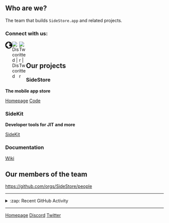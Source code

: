 <!-- 
Docs: How to use GitHub README and actions to auto-generate embedded content.
https://github.com/anuraghazra/github-readme-stats
https://www.youtube.com/watch?v=n6d4KHSKqGk
https://github.com/rahuldkjain/github-profile-readme-generator
 -->

## Who are we?

The team that builds `SideStore.app` and related projects.

### Connect with us:

<!--
[![Website](https://img.shields.io/website?label=sidestore.io&style=for-the-badge&url=https://sidestore.io)](https://sidestore.io)
[![Twitter Follow](https://img.shields.io/twitter/follow/sidestore_io?color=1DA1F2&logo=twitter&style=for-the-badge)](https://twitter.com/intent/follow?original_referer=https%3A%2F%2Fgithub.com%2Fsidestore&screen_name=sidestore)
[![GitHub Followers](https://img.shields.io/github/followers/sidestore?style=for-the-badge)]()
[![GitHub Sponsors](https://img.shields.io/github/sponsors/sidestore?style=for-the-badge
)]() 
-->

[<img align="left" alt="sidestore.io" width="22px" src="https://raw.githubusercontent.com/iconic/open-iconic/master/svg/globe.svg" />][website]
[<img align="left" alt="Discord | Discord" width="22px" src="https://cdn.jsdelivr.net/npm/simple-icons@v3/icons/discord.svg" />][discord]
[<img align="left" alt="Twitter | Twitter" width="22px" src="https://cdn.jsdelivr.net/npm/simple-icons@v3/icons/twitter.svg" />][twitter]

<br />
<br />

## Our projects

### SideStore

__The mobile app store__

[Homepage][website]
[Code][git.sidestore]

### SideKit

__Developer tools for JIT and more__

[SideKit][git.sidekit]

### Documentation

[Wiki][wiki]

## Our members of the team

https://github.com/orgs/SideStore/people

---

<details>
  <summary>:zap: Recent GitHub Activity</summary>

<!--START_SECTION:activity-->
1. 🗣 Commented on [#76](https://github.com/SideStore/sidestore.github.io/issues/76) in [SideStore/sidestore.github.io](https://github.com/SideStore/sidestore.github.io)
2. ❗️ Opened issue [#1047](https://github.com/SideStore/SideStore/issues/1047) in [SideStore/SideStore](https://github.com/SideStore/SideStore)
3. 🗣 Commented on [#1046](https://github.com/SideStore/SideStore/issues/1046) in [SideStore/SideStore](https://github.com/SideStore/SideStore)
4. 🗣 Commented on [#1046](https://github.com/SideStore/SideStore/issues/1046) in [SideStore/SideStore](https://github.com/SideStore/SideStore)
5. 🗣 Commented on [#1046](https://github.com/SideStore/SideStore/issues/1046) in [SideStore/SideStore](https://github.com/SideStore/SideStore)
6. 🗣 Commented on [#1046](https://github.com/SideStore/SideStore/issues/1046) in [SideStore/SideStore](https://github.com/SideStore/SideStore)
7. ❗️ Opened issue [#1046](https://github.com/SideStore/SideStore/issues/1046) in [SideStore/SideStore](https://github.com/SideStore/SideStore)
8. 🗣 Commented on [#75](https://github.com/SideStore/sidestore.github.io/issues/75) in [SideStore/sidestore.github.io](https://github.com/SideStore/sidestore.github.io)
9. 🎉 Merged PR [#75](https://github.com/SideStore/sidestore.github.io/pull/75) in [SideStore/sidestore.github.io](https://github.com/SideStore/sidestore.github.io)
10. 💪 Opened PR [#75](https://github.com/SideStore/sidestore.github.io/pull/75) in [SideStore/sidestore.github.io](https://github.com/SideStore/sidestore.github.io)
11. 🗣 Commented on [#1023](https://github.com/SideStore/SideStore/issues/1023) in [SideStore/SideStore](https://github.com/SideStore/SideStore)
12. 🗣 Commented on [#1030](https://github.com/SideStore/SideStore/issues/1030) in [SideStore/SideStore](https://github.com/SideStore/SideStore)
13. 💪 Opened PR [#152](https://github.com/SideStore/SideStore-Docs/pull/152) in [SideStore/SideStore-Docs](https://github.com/SideStore/SideStore-Docs)
14. 🗣 Commented on [#1043](https://github.com/SideStore/SideStore/issues/1043) in [SideStore/SideStore](https://github.com/SideStore/SideStore)
15. 🗣 Commented on [#1043](https://github.com/SideStore/SideStore/issues/1043) in [SideStore/SideStore](https://github.com/SideStore/SideStore)
16. 🗣 Commented on [#1043](https://github.com/SideStore/SideStore/issues/1043) in [SideStore/SideStore](https://github.com/SideStore/SideStore)
17. 🗣 Commented on [#1044](https://github.com/SideStore/SideStore/issues/1044) in [SideStore/SideStore](https://github.com/SideStore/SideStore)
18. ❗️ Opened issue [#1044](https://github.com/SideStore/SideStore/issues/1044) in [SideStore/SideStore](https://github.com/SideStore/SideStore)
19. 🗣 Commented on [#1043](https://github.com/SideStore/SideStore/issues/1043) in [SideStore/SideStore](https://github.com/SideStore/SideStore)
20. 🗣 Commented on [#1043](https://github.com/SideStore/SideStore/issues/1043) in [SideStore/SideStore](https://github.com/SideStore/SideStore)
<!--END_SECTION:activity-->

</details>

---

[Homepage][patreon] [Discord][discord] [Twitter][twitter]

<!--
- [Patreon][patreon]
- [OpenCollective][opencollective]
- [YouTube][youtube]
-->

[website]: https://sidestore.io
[wiki]: https://wiki.sidestore.io
[twitter]: https://twitter.com/sidestore_io
[discord]: https://discord.gg/sidestore-949183273383395328
[youtube]: https://youtube.com/TODO
[patreon]: https://www.patreon.com/SideStore
[opencollective]: https://opencollective.com/TODO
[git.sidestore]: https://github.com/SideStore/SideStore/
[git.sidekit]: https://github.com/SideStore/SideKit

